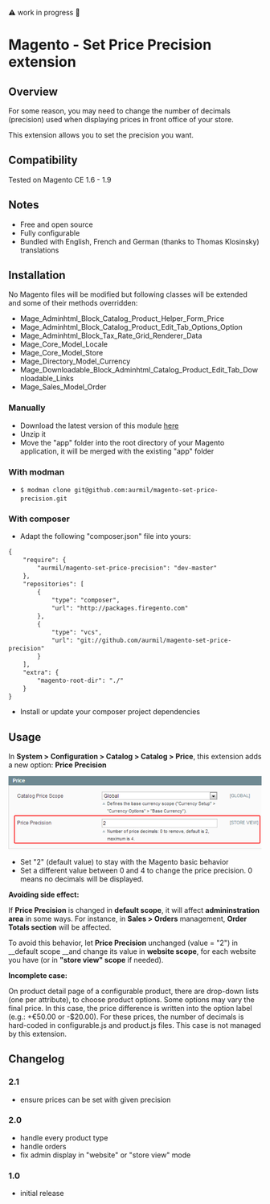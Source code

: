  :warning: work in progress :construction:


# Magento - Set Price Precision extension

## Overview

For some reason, you may need to change the number of decimals (precision) used when displaying prices in front office of your store.

This extension allows you to set the precision you want.

## Compatibility

Tested on Magento CE 1.6 - 1.9

## Notes

* Free and open source
* Fully configurable
* Bundled with English, French and German (thanks to Thomas Klosinsky) translations

## Installation

No Magento files will be modified but following classes will be extended and some of their methods overridden:

* Mage\_Adminhtml\_Block\_Catalog\_Product\_Helper\_Form\_Price
* Mage\_Adminhtml\_Block\_Catalog\_Product\_Edit\_Tab\_Options\_Option
* Mage\_Adminhtml\_Block\_Tax\_Rate\_Grid\_Renderer\_Data
* Mage\_Core\_Model\_Locale
* Mage\_Core\_Model\_Store
* Mage\_Directory\_Model\_Currency
* Mage\_Downloadable\_Block\_Adminhtml\_Catalog\_Product\_Edit\_Tab\_Downloadable\_Links
* Mage\_Sales\_Model\_Order

### Manually

* Download the latest version of this module [here](https://github.com/aurmil/magento-set-price-precision/archive/master.zip)
* Unzip it
* Move the "app" folder into the root directory of your Magento application, it will be merged with the existing "app" folder

### With modman

* ```$ modman clone git@github.com:aurmil/magento-set-price-precision.git```

### With composer

* Adapt the following "composer.json" file into yours:

```
{
    "require": {
        "aurmil/magento-set-price-precision": "dev-master"
    },
    "repositories": [
        {
            "type": "composer",
            "url": "http://packages.firegento.com"
        },
        {
            "type": "vcs",
            "url": "git://github.com/aurmil/magento-set-price-precision"
        }
    ],
    "extra": {
        "magento-root-dir": "./"
    }
}
```

* Install or update your composer project dependencies

## Usage

In __System > Configuration > Catalog > Catalog > Price__, this extension adds a new option: __Price Precision__

![](docs/images/price-precision-admin.png)

* Set "2" (default value) to stay with the Magento basic behavior
* Set a different value between 0 and 4 to change the price precision. 0 means no decimals will be displayed.

__Avoiding side effect:__

If __Price Precision__ is changed in __default scope__, it will affect __admininstration area__ in some ways. For instance, in __Sales > Orders__ management, __Order Totals section__ will be affected.

To avoid this behavior, let __Price Precision__ unchanged (value = "2") in __default scope __and change its value in __website scope__, for each website you have (or in __"store view" scope__ if needed).

__Incomplete case:__

On product detail page of a configurable product, there are drop-down lists (one per attribute), to choose product options. Some options may vary the final price. In this case, the price difference is written into the option label (e.g.: +€50.00 or -$20.00). For these prices, the number of decimals is hard-coded in configurable.js and product.js files. This case is not managed by this extension.

## Changelog

### 2.1

* ensure prices can be set with given precision

### 2.0

* handle every product type
* handle orders
* fix admin display in "website" or "store view" mode

### 1.0

* initial release
